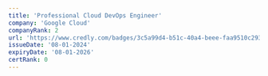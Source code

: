 ```yaml
---
title: 'Professional Cloud DevOps Engineer'
company: 'Google Cloud'
companyRank: 2
url: 'https://www.credly.com/badges/3c5a99d4-b51c-40a4-beee-faa9510c2931/'
issueDate: '08-01-2024'
expiryDate: '08-01-2026'
certRank: 0
---
```

